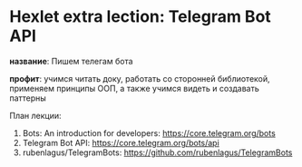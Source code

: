# Hexlet extra lection: Telegram Bot API
**название**: Пишем телегам бота

**профит**: учимся читать доку, работать со сторонней библиотекой, применяем принципы ООП, а также учимся видеть и создавать паттерны

План лекции:

1. Bots: An introduction for developers: https://core.telegram.org/bots
2. Telegram Bot API: https://core.telegram.org/bots/api
3. rubenlagus/TelegramBots: https://github.com/rubenlagus/TelegramBots
